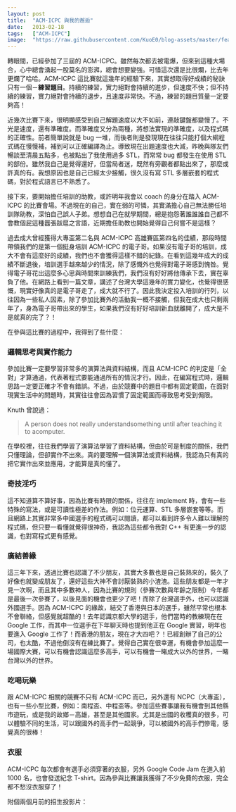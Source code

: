 ```yaml
---
layout: post
title:  "ACM-ICPC 與我的邂逅"
date:   2013-02-18
tags:   ["ACM-ICPC"]
image:  "https://raw.githubusercontent.com/KuoE0/blog-assets/master/feature-photos/2013-02-18-acm-icpc-and-me.jpg"
---
```


轉眼間，已經參加了三屆的 ACM-ICPC。雖然每次都去被電爆，但來到這種大場合，心中總會湧起一股莫名的澎湃，總會想要變強。可惜這次還是比很爛，比去年更爛了哈哈。ACM-ICPC 這比賽就這幾年的經驗下來，其實想取得好成績的秘訣只有一個－**練習題目**。持續的練習，實力絕對會持續的進步，但速度不快；但不持續的練習，實力絕對會持續的退步，且速度非常快。不過，練習的題目質量一定要夠高！

近幾次比賽下來，很明顯感受到自己解題速度以大不如前，連敲鍵盤都變慢了。不光是速度，還有準確度。而準確度又分為兩種，將想法實現的準確度，以及程式碼的正確性。前者簡單說就是 bug 一堆，而後者則是發現現在往往只能打個大綱程式碼在慢慢補，補到可以正確編譯為止。導致現在出題速度也大減，昨晚與隊友們暢談至清晨五點多，也被點出了我使用過多 STL，而常常 bug 都發生在使用 STL 的部份。雖然我自己是覺得還好，但當局者迷，既然有旁觀者都點出來了，那麼或許真的有。我想原因也是自己已經太少接觸，很久沒有寫 STL 多層嵌套的程式碼，對於程式語言已不熟悉了。

接下來，要開始擔任培訓的助教，或許明年我會以 coach 的身分在踏入 ACM-ICPC 的比賽會場。不過現在的自己，實在弱的可憐，其實滿擔心自己無法勝任培訓隊助教，深怕自己誤人子弟。想想自己在就學期間，總是抱怨著誰誰誰自己都不會教個屁這種囂張跋扈之言語，近期擔任助教也開始覺得自己何嘗不是這樣？

過去成大曾經獲得大專盃第二名與 ACM-ICPC 高雄賽區第四名的佳績，那段時間帶領我們的是第一個挺身培訓 ACM-ICPC 的電子哥。如果沒有電子哥的培訓，成大不會有這麼好的成績，我們也不會獲得這樣不錯的紀錄。在看到這幾年成大的成績不斷退後，培訓選手越來越少的情況，除了感慨外也覺得對電子哥感到愧咎。覺得電子哥花出這麼多心思與時間來訓練我們，我們沒有好好將他傳承下去，實在辜負了他。在網路上看到一篇文章，講述了台灣大學這幾年的實力變化，也覺得很感慨，現實好像真的是電子哥走了，成大就不行了。因此我決定投入培訓的行列，以往因為一些私人因素，除了參加比賽外的活動我一概不接觸，但我在成大也只剩兩年了，身為電子哥帶出來的學生，如果我們沒有好好培訓新血就離開了，成大是不是就真的完了？！

在參與這比賽的過程中，我得到了些什麼：

### 邏輯思考與實作能力

參加比賽一定要學習非常多的演算法與資料結構，而且 ACM-ICPC 的判定是「全對」才算通過，代表著程式要能通過所有的情況才行。因此，在編寫程式時，邏輯思路一定要正確才不會有錯誤。不過，由於競賽中的題目中都有固定範圍，在面對現實生活中的問題時，其實往往會因為習慣了固定範圍而導致思考受到侷限。

Knuth 曾說過：

> A person does not really understandsomething until after teaching it to acomputer.

在學校裡，往往我們學習了演算法學習了資料結構，但由於可是制度的關係，我們只懂理論，但卻實作不出來。真的要理解一個演算法或資料結構，我認為只有真的把它實作出來並應用，才能算是真的懂了。

### 奇技淫巧

這不知道算不算好事，因為比賽有時限的關係，往往在 implement 時，會有一些特殊的寫法，或是可讀性極差的作法。例如：位元運算、STL 多層嵌套等等。而且網路上其實非常多中國選手的程式碼可以閱讀，都可以看到許多令人難以理解的程式碼，但只要一看懂就覺得很神奇，我認為這些都令我對 C++ 有更進一步的認識，也對寫程式更有感覺。

### 廣結善緣

這三年下來，透過比賽也認識了不少朋友，其實大多數也是自己裝熟來的，裝久了好像也就變成朋友了，還好這些大神不會討厭裝熟的小渣渣。這些朋友都是一年才見一次啊，而且其中多數神人，因為比賽的規則（參賽次數與年齡之限制）今年都是最後一次參賽了，以後見面的機會也更少了吧！而除了台灣選手外，也可以認識外國選手。因為 ACM-ICPC 的緣故，結交了香港與日本的選手，雖然平常也根本不會聯絡，但感覺就超酷的！去年認識京都大學的選手，他們當時的教練現在在 Google 工作，而其中一位選手在下年聊天時也提到他正在 Google 實習，明年也要進入 Google 工作了！而香港的朋友，現在才大四吧？！已經創辦了自己的公司，也太酷，不過他倒沒有在練比賽了。覺得自己實在很幸運，有機會參加這麼一場國際大賽，可以有機會認識這麼多高手，可以有機會一睹成大以外的世界，一睹台灣以外的世界。

### 吃喝玩樂

跟 ACM-ICPC 相關的競賽不只有 ACM-ICPC 而已，另外還有 NCPC（大專盃），也有一些小型比賽，例如：南程盃、中程盃等。參加這些賽事讓我有機會到其他縣市遊玩，或是我的故鄉－高雄，甚至是其他國家。尤其是出國的收穫真的很多，可以體驗不同的生活，可以跟國外的高手們一起競爭，可以被國外的高手們慘電，感覺真的很棒！

### 衣服

ACM-ICPC 每次都會有選手必須穿著的衣服，另外 Google Code Jam 在進入前 1000 名，也會發送紀念 T-shirt。因為參與比賽讓我獲得了不少免費的衣服，完全都不愁沒衣服穿了！

附個兩個月前的招生投影片：

<script async class="speakerdeck-embed" data-id="e904bf505b6e013047bd1231381b2567" data-ratio="1.33333333333333" src="//speakerdeck.com/assets/embed.js"></script>
